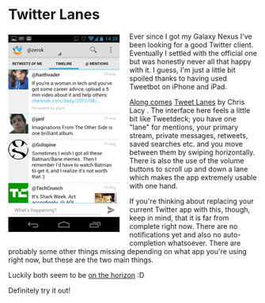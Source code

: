 # Twitter Lanes

<img src="screenshot.png" alt="" style="float:left;margin:5px 20px 20px 0" />Ever since I got my Galaxy Nexus I've been looking for a good Twitter client. Eventually I settled with the official one but was honestly never all that happy with it. I guess, I'm just a little bit spoiled thanks to having used Tweetbot on iPhone and iPad. 

[Along comes][release] [Tweet Lanes][web] by Chris Lacy . The interface here feels a little bit like Tweetdeck; you have one "lane" for mentions, your primary stream, private messages, retweets, saved searches etc. and you move between them by swiping horizontally. There is also the use of the volume buttons to scroll up and down a lane which makes the app extremely usable with one hand.

If you're thinking about replacing your current Twitter app with this, though, keep in mind, that it is far from complete right now. There are no notifications yet and also no auto-completion whatsoever. There are probably some other things missing depending on what app you're using right now, but these are the two main things.

Luckily both seem to be [on the horizon][next] :D

Definitely try it out!

[release]: https://plus.google.com/u/0/104649936579980037256/posts/Yv1ru32G8rW
[next]: https://plus.google.com/u/0/104649936579980037256/posts/4EBdkB4sd1y
[web]: http://www.tweetlanes.com/